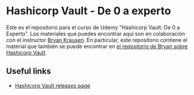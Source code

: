 # Hashicorp Vault - De 0 a experto

Este es el repositorio para el curso de Udemy "Hashicorp Vault: De 0 a Experto". Los materiales que puedes encontrar aquí son en colaboración con el instructor [Bryan Krausen](https://github.com/btkrausen). En particular, este repositorio contiene el material que también se puede encontrar en [el repositorio de Bryan sobre Hashicorp Vault](https://github.com/btkrausen/hashicorp/tree/master/vault).

## Useful links
- [Hashicorp Vault releases page](https://releases.hashicorp.com/vault/)